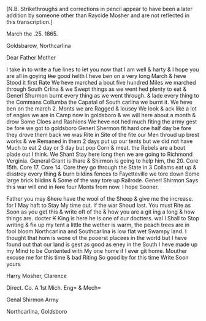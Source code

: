 [N.B. Strikethroughs and corrections in pencil appear to have been a later addition by someone other than Raycide Mosher and are not reflected in this transcription.]

March the .25. 1865.

Goldsbarow, Northcarlina

Dear Father Mother

I take in to write a fue lines to let you now that I am well & harty & I hope you are all in goying ~~the~~ good helth I heve ben on a very long March & heve Stood it first Rate  We heve marched a bout five hundred Miles  we marched through South Crlina & we Swept things as we went hed plenty to eat & Generl Shurmon burnt every thing as we went through. & lade every thing to the Commans Collumba the Capatal of South carlina we burnt it. We heve ben on the march 2. Monts we are Ragged & lousey  We look & ack like a lot of engies  we are in Camp now in goldsboro & we will here about a month & drow Some Cloes and Rashions  We heve not hed much fiting the army gest be fore we got to goldsboro Generl Shermon fit hard one half day be fore they drove them back  we was Rite in Site of the fite our Men throud up brest works & we Remaned in them 2 days put up our tents but we did not have Much to eat 2 day or 3 day but pop Corn & meat. the Rebels are a bout plade out I think. We Shant Stay here long then we are going to Richmond Verginia. General Grant is thare & Shirmon is going to help him, the 20. Core 15th. Core 17. Core 14. Core they go through the State in 3 Collams eat up & disstroy every thing & burn bildins fences to Fayetteville we tore down Some large brick bildins & Some of the way tore up Railrode. Generl Shirmon Says this war will end in ~~fore~~ four Monts from now. I hope Sooner.

Father you may ~~Shere~~ have the wool of the Sheep & give me the increase. for I May haft to Stay My time out. if the war Shoud last. You must Rite as Soon as you get this & write oft of the & how you are a git ing a long & how things are. docter ~~K~~ King is here he is one of our doctters. wal I Shall to Stop writing & fix up my tent a little the wether is warm, the peach trees are in fool bloom Northcarlina and Southcarlina is low flat wet Swampy land. I thought that hom is wone of the pooerst placees in the world but I heve found out that our land is gest as good as eney in the South I heve made up my Mind to be Contented with My one home if I ever git home. Mouther excuse me for this time & bad Riting  So good by for this time Write Soon yours 

Harry Mosher, Clarence 

Direct. Co. A 1st Mich. Eng= & Mech= 

Genal Shirmon Army 

Northcarlina, Goldsboro